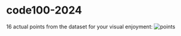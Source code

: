 # code100-2024
16 actual points from the dataset for your visual enjoyment:
![points](https://github.com/evelynforkhands/code100-2024/assets/39399725/bc3976b3-6ae7-4a2f-be93-4c53039d977f)
